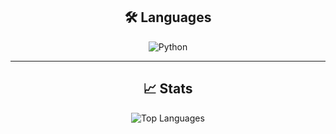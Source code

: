 <div align="center">

## 🛠️ Languages

<p>
  <img src="https://img.shields.io/badge/Python-3776AB?style=for-the-badge&logo=python&logoColor=white" alt="Python">
</p>

---

## 📈 Stats

<p>
  <img src="https://github-readme-stats.vercel.app/api/top-langs/?username=DeepSoupp&layout=compact&bg_color=ffffff&title_color=000000&text_color=333333" alt="Top Languages">
</p>

</div>
